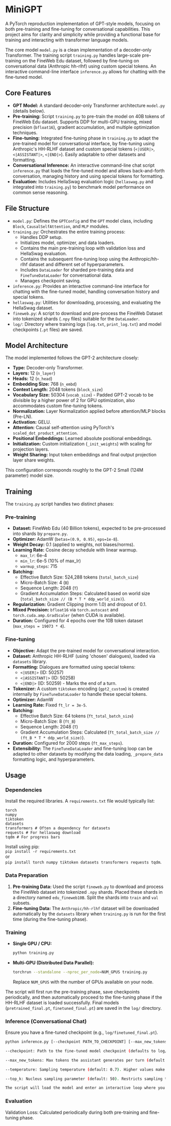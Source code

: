 # MiniGPT

A PyTorch reproduction implementation of GPT-style models, focusing on both pre-training and fine-tuning for conversational capabilities. This project aims for clarity and simplicity while providing a functional base for training and interacting with transformer language models.

The core model `model.py` is a clean implementation of a decoder-only Transformer. The training script `training.py` handles large-scale pre-training on the FineWeb Edu dataset, followed by fine-tuning on conversational data (Anthropic hh-rlhf) using custom special tokens. An interactive command-line interface `inference.py` allows for chatting with the fine-tuned model.

## Core Features

* **GPT Model:** A standard decoder-only Transformer architecture `model.py` (details below).
* **Pre-training:** Script `training.py` to pre-train the model on 40B tokens of FineWeb Edu dataset. Supports DDP for multi-GPU training, mixed precision (`bfloat16`), gradient accumulation, and multiple optimization techniques.
* **Fine-tuning:** Integrated fine-tuning phase in `training.py` to adapt the pre-trained model for conversational interface, by fine-tuning using Anthropic's HH-RLHF dataset and custom special tokens (`<|USER|>`, `<|ASSISTANT|>`, `<|END|>`). Easily adaptable to other datasets and formatting.
* **Conversational Inference:** An interactive command-line chat script `inference.py` that loads the fine-tuned model and allows back-and-forth conversation, managing history and using special tokens for formatting.
* **Evaluation:** Includes HellaSwag evaluation logic (`hellaswag.py` and integrated into `training.py`) to benchmark model performance on common sense reasoning.

## File Structure

* `model.py`: Defines the `GPTConfig` and the `GPT` model class, including `Block`, `CausalSelfAttention`, and `MLP` modules.
* `training.py`: Orchestrates the entire training process:
    * Handles DDP setup.
    * Initializes model, optimizer, and data loaders.
    * Contains the main pre-training loop with validation loss and HellaSwag evaluation.
    * Contains the subsequent fine-tuning loop using the Anthropic/hh-rlhf dataset and different set of hyperparameters.
    * Includes `DataLoader` for sharded pre-training data and `FineTuneDataLoader` for conversational data.
    * Manages checkpoint saving.
* `inference.py`: Provides an interactive command-line interface for chatting with the fine-tuned model, handling conversation history and special tokens.
* `hellaswag.py`: Utilities for downloading, processing, and evaluating the HellaSwag dataset.
* `fineweb.py`: A script to download and pre-process the FineWeb Dataset into tokenized shards (`.npy` files) suitable for the `DataLoader`.
* `log/`: Directory where training logs (`log.txt`, `print_log.txt`) and model checkpoints (`.pt` files) are saved.

## Model Architecture

The model implemented follows the GPT-2 architecture closely:

* **Type:** Decoder-only Transformer.
* **Layers:** 12 (`n_layer`)
* **Heads:** 12 (`n_head`)
* **Embedding Size:** 768 (`n_embd`)
* **Context Length:** 2048 tokens (`block_size`)
* **Vocabulary Size:** 50304 (`vocab_size`) - Padded GPT-2 vocab to be divisible by a higher power of 2 for GPU optimization, also accommodates custom fine-tuning tokens.
* **Normalization:** Layer Normalization applied before attention/MLP blocks (Pre-LN).
* **Activation:** GELU.
* **Attention:** Causal self-attention using PyTorch's `scaled_dot_product_attention`.
* **Positional Embeddings:** Learned absolute positional embeddings.
* **Initialization:** Custom initialization (`_init_weights`) with scaling for projection layers.
* **Weight Sharing:** Input token embeddings and final output projection layer share weights.

This configuration corresponds roughly to the GPT-2 Small (124M parameter) model size.

## Training

The `training.py` script handles two distinct phases:

### Pre-training

* **Dataset:** FineWeb Edu (40 Billion tokens), expected to be pre-processed into shards by `prepare.py`.
* **Optimizer:** AdamW (`betas=(0.9, 0.95)`, `eps=1e-8`).
* **Weight Decay:** 0.1 (applied to weights, not biases/norms).
* **Learning Rate:** Cosine decay schedule with linear warmup.
    * `max_lr`: 6e-4
    * `min_lr`: 6e-5 (10% of max_lr)
    * `warmup_steps`: 715
* **Batching:**
    * Effective Batch Size: 524,288 tokens (`total_batch_size`)
    * Micro-Batch Size: 4 (`B`)
    * Sequence Length: 2048 (`T`)
    * Gradient Accumulation Steps: Calculated based on world size (`total_batch_size // (B * T * ddp_world_size)`).
* **Regularization:** Gradient Clipping (norm 1.0) and dropout of 0.1.
* **Mixed Precision:** `bfloat16` via `torch.autocast` and `torch.cuda.amp.GradScaler` (when CUDA is available).
* **Duration:** Configured for 4 epochs over the 10B token dataset (`max_steps = 19073 * 4`).

### Fine-tuning

* **Objective:** Adapt the pre-trained model for conversational interaction.
* **Dataset:** Anthropic HH-RLHF (using 'chosen' dialogues), loaded via `datasets` library.
* **Formatting:** Dialogues are formatted using special tokens:
    * `<|USER|>` (ID: 50257)
    * `<|ASSISTANT|>` (ID: 50258)
    * `<|END|>` (ID: 50259) - Marks the end of a turn.
* **Tokenizer:** A custom `tiktoken` encoding (`gpt2_custom`) is created internally by `FineTuneDataLoader` to handle these special tokens.
* **Optimizer:** AdamW
* **Learning Rate:** Fixed `ft_lr = 3e-5`.
* **Batching:**
    * Effective Batch Size: 64 tokens (`ft_total_batch_size`)
    * Micro-Batch Size: 8 (`ft_B`)
    * Sequence Length: 2048 (`T`)
    * Gradient Accumulation Steps: Calculated (`ft_total_batch_size // (ft_B * T * ddp_world_size)`).
* **Duration:** Configured for 2000 steps (`ft_max_steps`).
* **Extensibility:** The `FineTuneDataLoader` and fine-tuning loop can be adapted to other datasets by modifying the data loading, `_prepare_data` formatting logic, and hyperparameters.

## Usage

### Dependencies

Install the required libraries. A `requirements.txt` file would typically list:


`torch` \
`numpy` \
`tiktoken` \
`datasets` \
`transformers # Often a dependency for datasets` \
`requests # For hellaswag download` \
`tqdm # For progress bars`


Install using pip: \
`pip install -r requirements.txt` \
or \
`pip install torch numpy tiktoken datasets transformers requests tqdm`.

### Data Preparation

1.  **Pre-training Data:** Used the script `fineweb.py` to download and process the FineWeb dataset into tokenized `.npy` shards. Placed these shards in a directory named `edu_fineweb10B`. Split the shards into `train` and `val` subsets.
2.  **Fine-tuning Data:** The `Anthropic/hh-rlhf` dataset will be downloaded automatically by the `datasets` library when `training.py` is run for the first time (during the fine-tuning phase).

### Training

* **Single GPU / CPU:**
    ```bash
    python training.py
    ```
* **Multi-GPU (Distributed Data Parallel):**
    ```bash
    torchrun --standalone --nproc_per_node=NUM_GPUS training.py
    ```
    Replace `NUM_GPUS` with the number of GPUs available on your node.

The script will first run the pre-training phase, save checkpoints periodically, and then automatically proceed to the fine-tuning phase if the HH-RLHF dataset is loaded successfully. Final models (`pretrained_final.pt`, `finetuned_final.pt`) are saved in the `log/` directory.

### Inference (Conversational Chat)

Ensure you have a fine-tuned checkpoint (e.g., `log/finetuned_final.pt`).

```bash
python inference.py [--checkpoint PATH_TO_CHECKPOINT] [--max_new_tokens N] [--temperature T] [--top_k K]

--checkpoint: Path to the fine-tuned model checkpoint (defaults to log/finetuned_final.pt).

--max_new_tokens: Max tokens the assistant generates per turn (default: 150).

--temperature: Sampling temperature (default: 0.7). Higher values make output more random.

--top_k: Nucleus sampling parameter (default: 50). Restricts sampling to top K likely tokens.

The script will load the model and enter an interactive loop where you can chat with the assistant. Type exit to quit.
```


### Evaluation
Validation Loss: Calculated periodically during both pre-training and fine-tuning phase.